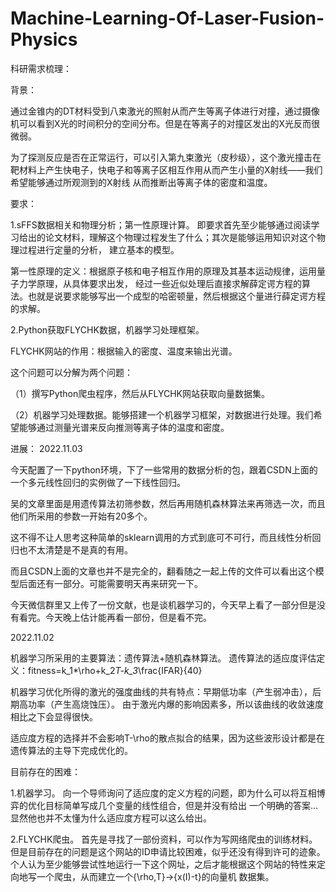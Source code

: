 # Machine-Learning-Of-Laser-Fusion-Physics

科研需求梳理：

背景：

通过金锥内的DT材料受到八束激光的照射从而产生等离子体进行对撞，通过摄像机可以看到X光的时间积分的空间分布。但是在等离子的对撞区发出的X光反而很微弱。

为了探测反应是否在正常运行，可以引入第九束激光（皮秒级），这个激光撞击在靶材料上产生快电子，快电子和等离子区相互作用从而产生小量的X射线——我们希望能够通过所观测到的X射线
从而推断出等离子体的密度和温度。

要求：

1.sFFS数据相关和物理分析；第一性原理计算。
即要求首先至少能够通过阅读学习给出的论文材料，理解这个物理过程发生了什么；其次是能够运用知识对这个物理过程进行定量的分析，
建立基本的模型。

第一性原理的定义：根据原子核和电子相互作用的原理及其基本运动规律，运用量子力学原理，从具体要求出发，
经过一些近似处理后直接求解薛定谔方程的算法。也就是说要求能够写出一个成型的哈密顿量，然后根据这个量进行薛定谔方程的求解。

2.Python获取FLYCHK数据，机器学习处理框架。

FLYCHK网站的作用：根据输入的密度、温度来输出光谱。

这个问题可以分解为两个问题：

（1）撰写Python爬虫程序，然后从FLYCHK网站获取向量数据集。

（2）机器学习处理数据。能够搭建一个机器学习框架，对数据进行处理。我们希望能够通过测量光谱来反向推测等离子体的温度和密度。


进展：
2022.11.03

今天配置了一下python环境，下了一些常用的数据分析的包，跟着CSDN上面的一个多元线性回归的实例做了一下线性回归。

吴的文章里面是用遗传算法初筛参数，然后再用随机森林算法来再筛选一次，而且他们所采用的参数一开始有20多个。

这不得不让人思考这种简单的sklearn调用的方式到底可不可行，而且线性分析回归也不太清楚是不是真的有用。

而且CSDN上面的文章也并不是完全的，翻看随之一起上传的文件可以看出这个模型后面还有一部分。可能需要明天再来研究一下。

今天微信群里又上传了一份文献，也是谈机器学习的，今天早上看了一部分但是没有看完。今天晚上估计能再看一部份，但是看不完。


2022.11.02

机器学习所采用的主要算法：遗传算法+随机森林算法。
遗传算法的适应度评估定义：fitness=k_1*\rho+k_2*T-k_3*\frac{IFAR}{40}

机器学习优化所得的激光的强度曲线的共有特点：早期低功率（产生弱冲击），后期高功率（产生高烧蚀压）。
由于激光内爆的影响因素多，所以该曲线的收敛速度相比之下会显得很快。

适应度方程的选择并不会影响T-\rho的散点拟合的结果，因为这些波形设计都是在遗传算法的主导下完成优化的。

目前存在的困难：

1.机器学习。
向一个导师询问了适应度的定义方程的问题，即为什么可以将互相博弈的优化目标简单写成几个变量的线性组合，但是并没有给出
一个明确的答案...显然他也并不太懂为什么适应度方程可以这么给出。

2.FLYCHK爬虫。
首先是寻找了一部份资料，可以作为写网络爬虫的训练材料。但是目前存在的问题是这个网站的ID申请比较困难，似乎还没有得到许可的迹象。
个人认为至少能够尝试性地运行一下这个网址，之后才能根据这个网站的特性来定向地写一个爬虫，从而建立一个{\rho,T}->{x(I)-t}的向量机
数据集。